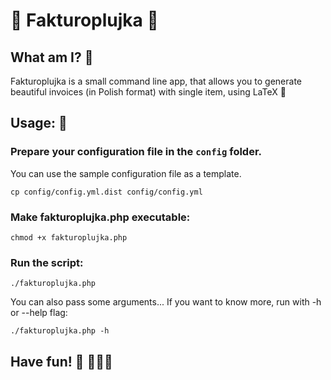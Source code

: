 # 🐘 Fakturoplujka 🐘

## What am I? 🤔

Fakturoplujka is a small command line app, that allows you to generate beautiful 
invoices (in Polish format) with single item, using LaTeX 🤗

## Usage: 🧐

### Prepare your configuration file in the ``config`` folder. 
You can use the sample configuration file as a template.

```
cp config/config.yml.dist config/config.yml
```

### Make fakturoplujka.php executable:

```
chmod +x fakturoplujka.php
```

### Run the script:

```
./fakturoplujka.php
```

You can also pass some arguments... If you want to know more, run with -h or
--help flag:

```
./fakturoplujka.php -h
```

## Have fun! 🥳 🚀🚀🚀
